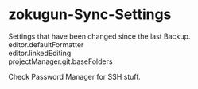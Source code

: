 # zokugun-Sync-Settings

Settings that have been changed since the last Backup.
\
editor.defaultFormatter
\
editor.linkedEditing
\
projectManager.git.baseFolders

Check Password Manager for SSH stuff.
